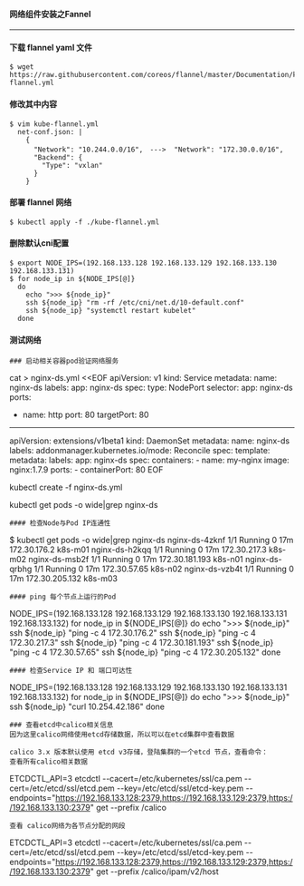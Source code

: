#### 网络组件安装之Fannel

---

#### 下载 flannel yaml 文件
```
$ wget https://raw.githubusercontent.com/coreos/flannel/master/Documentation/kube-flannel.yml

```
#### 修改其中内容
```
$ vim kube-flannel.yml
  net-conf.json: |
    {
      "Network": "10.244.0.0/16",　--->  "Network": "172.30.0.0/16",
      "Backend": {
        "Type": "vxlan"
      }
    }
```
#### 部署 flannel 网络
```
$ kubectl apply -f ./kube-flannel.yml
```
#### 删除默认cni配置
```
$ export NODE_IPS=(192.168.133.128 192.168.133.129 192.168.133.130 192.168.133.131)
$ for node_ip in ${NODE_IPS[@]}
  do
    echo ">>> ${node_ip}"
    ssh ${node_ip} "rm -rf /etc/cni/net.d/10-default.conf"
    ssh ${node_ip} "systemctl restart kubelet"
  done
```
#### 测试网络
```
### 启动相关容器pod验证网络服务
```
cat > nginx-ds.yml <<EOF
apiVersion: v1
kind: Service
metadata:
  name: nginx-ds
  labels:
    app: nginx-ds
spec:
  type: NodePort
  selector:
    app: nginx-ds
  ports:
  - name: http
    port: 80
    targetPort: 80
---
apiVersion: extensions/v1beta1
kind: DaemonSet
metadata:
  name: nginx-ds
  labels:
    addonmanager.kubernetes.io/mode: Reconcile
spec:
  template:
    metadata:
      labels:
        app: nginx-ds
    spec:
      containers:
      - name: my-nginx
        image: nginx:1.7.9
        ports:
        - containerPort: 80
EOF

kubectl create -f nginx-ds.yml

kubectl get pods  -o wide|grep nginx-ds
```
#### 检查Node与Pod IP连通性
```
$ kubectl get pods  -o wide|grep nginx-ds
nginx-ds-4zknf   1/1       Running   0          17m       172.30.176.2     k8s-m01   <none>
nginx-ds-h2kqq   1/1       Running   0          17m       172.30.217.3     k8s-m02   <none>
nginx-ds-msb2f   1/1       Running   0          17m       172.30.181.193   k8s-n01   <none>
nginx-ds-qrbhg   1/1       Running   0          17m       172.30.57.65     k8s-n02   <none>
nginx-ds-vzb4t   1/1       Running   0          17m       172.30.205.132   k8s-m03   <none>
```
#### ping 每个节点上运行的Pod
```
NODE_IPS=(192.168.133.128 192.168.133.129 192.168.133.130 192.168.133.131 192.168.133.132)
for node_ip in ${NODE_IPS[@]}
  do
    echo ">>> ${node_ip}"
    ssh ${node_ip} "ping -c 4 172.30.176.2"
    ssh ${node_ip} "ping -c 4 172.30.217.3"
    ssh ${node_ip} "ping -c 4 172.30.181.193"
    ssh ${node_ip} "ping -c 4 172.30.57.65"
    ssh ${node_ip} "ping -c 4 172.30.205.132"
  done
```
#### 检查Service IP 和 端口可达性
```
NODE_IPS=(192.168.133.128 192.168.133.129 192.168.133.130 192.168.133.131 192.168.133.132)
for node_ip in ${NODE_IPS[@]}
  do
    echo ">>> ${node_ip}"
    ssh ${node_ip} "curl 10.254.42.186"
  done
```
### 查看etcd中calico相关信息
因为这里calico网络使用etcd存储数据，所以可以在etcd集群中查看数据

calico 3.x 版本默认使用 etcd v3存储，登陆集群的一个etcd 节点，查看命令：
查看所有calico相关数据
```
ETCDCTL_API=3 
etcdctl --cacert=/etc/kubernetes/ssl/ca.pem --cert=/etc/etcd/ssl/etcd.pem --key=/etc/etcd/ssl/etcd-key.pem --endpoints="https://192.168.133.128:2379,https://192.168.133.129:2379,https://192.168.133.130:2379" get --prefix /calico
```
查看 calico网络为各节点分配的网段
```
ETCDCTL_API=3 
etcdctl --cacert=/etc/kubernetes/ssl/ca.pem --cert=/etc/etcd/ssl/etcd.pem --key=/etc/etcd/ssl/etcd-key.pem --endpoints="https://192.168.133.128:2379,https://192.168.133.129:2379,https://192.168.133.130:2379" get --prefix /calico/ipam/v2/host
```
